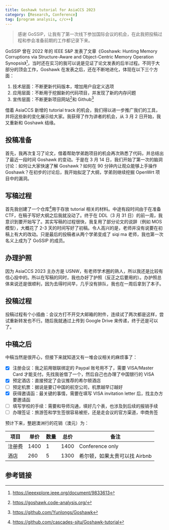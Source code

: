 ```yaml
---
title: Goshawk tutorial for AsiaCCS 2023
category: [Research, Conference]
tag: [program analysis, c/c++]
---
```


> 感谢 GoSSIP，让我有了第一次线下参加国际会议的机会，在此我把投稿过程和参会准备前期的工作都记录下来。

GoSSIP 曾在 2022 年的 IEEE S&P 发表了文章《Goshawk: Hunting Memory Corruptions via Structure-Aware and Object-Centric Memory Operation Synopsis》[^paper]，当时还在实习的我可以说是见证了论文发表的后半过程。不同于大部分的顶会工作，Goshawk 在发表之后，还在不断地进化，体现在以下三个方面：

1. 技术层面：不断更新代码版本，增加用户自定义选项
2. 应用层面：不断用于挖掘新的代码项目，并发现了新的内存问题
3. 宣传层面：不断更新项目网站[^website]和 Github[^github]

借着 AsiaCCS 新增的 tutorial track 的机会，我们得以进一步推广我们的工具，并将这些新的变化展示给大家。我获得了作为讲者的机会，从 3 月 2 日开始，我又重新和 Goshawk 结缘。

## 投稿准备

首先，我再次复习了论文，借着帮助学弟跑项目的机会再次熟悉了代码，并总结出了最近一段时间 Goshawk 的变动。于是在 3 月 14 日，我们开始了第一次的脑洞讨论：如何让大家快速了解 Goshawk？如何在 90 分钟内让观众能够上手操作 Goshawk？在初步的讨论后，我开始拟定了大纲，学弟则继续挖掘 OpenWrt 项目中的漏洞。

## 写稿过程

首先我创建了一个仓库[^tutorial]用于存放 tutorial 相关的材料。中途有段时间由于在准备 CTF，在稿子写好大纲之后我就没动了。终于在 DDL（3 月 31 日）的前一周，我意识到要开始写了。其实写稿的过程很快，我复用了部分论文的说辞（例如 MOS 模型），大概花了 2-3 天的时间写好了初稿。令人高兴的是，老师并没有说要在初稿上有大的改动。只是最后的投稿者从两个学弟变成了 siqi ma 老师，我也第一次名义上成为了 GoSSIP 的成员。

## 办理护照

因为 AsiaCCS 2023 主办方是 USNW，有老师学术圈的熟人，所以我还是比较有信心投中的。所以在写稿的同时，我也办好了护照（反正之后要用的）。办护照总体来说还是很顺利，因为去得时间早，几乎没有排队，我也在一周后拿到了本子。

## 投稿过程

投稿过程有个小插曲：会议方打不开交大邮箱的附件，连续试了两次都是这样，尝试重新转发也不行。随后我就通过上传到 Google Drive 来传递，终于还是可以了。

## 中稿之后

中稿当然是很开心，但接下来就知道又有一堆会议相关的麻烦事了：

- [x] 注册会议：我之前用银联绑定的 Paypal 账号用不了，需要 VISA/Master Card 才能支付。先找我爸借了一个，然后自己也办理了中国银行的 VISA
- [x] 预定酒店：直接预定了会议推荐的希尔顿酒店
- [ ] 预定机票：据说是要订中国的航空公司，机票越早订越好
- [x] 获得邀请函：最关键的事情，需要在填写 VISA invitation letter 后，找主办方要邀请函
- [ ] 填写学校的手续：需要和导师沟通，填好几个表，也涉及到后续的报销手续
- [ ] 办理签证：旅游签和学生签很容易被拒，还是走会议的官方渠道，申商务签

预计下来，整趟澳洲行的花销（澳元）为：

| 项目   | 单价 | 数量 | 总价 | 备注                          |
| ------ | ---- | ---- | ---- | ----------------------------- |
| 注册费 | 1400 | 1    | 1400 | Conference only               |
| 酒店   | 260  | 5    | 1300 | 希尔顿，如果太贵可以找 Airbnb |

## 参考链接

[^paper]: https://ieeexplore.ieee.org/document/9833613
[^website]: https://goshawk.code-analysis.org/
[^github]: https://github.com/Yunlongs/Goshawk
[^tutorial]: https://github.com/cascades-sjtu/Goshawk-tutorial
